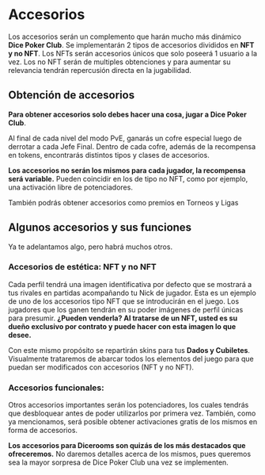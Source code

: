# Accesorios

Los accesorios serán un complemento que harán mucho más dinámico **Dice Poker Club**. Se implementarán 2 tipos de accesorios divididos en **NFT y no NFT**. 
Los NFTs serán accesorios únicos que solo poseerá 1 usuario a la vez. 
Los no NFT serán de multiples obtenciones y para aumentar su relevancia tendrán repercusión directa en la jugabilidad.
## Obtención de accesorios

**Para obtener accesorios solo debes hacer una cosa, jugar a Dice Poker Club**. 

Al final de cada nivel del modo PvE, ganarás un cofre especial luego de derrotar a cada Jefe Final. Dentro de cada cofre, además de la recompensa en tokens, encontrarás distintos tipos y clases de accesorios.

**Los accesorios no serán los mismos para cada jugador, la recompensa será variable.** Pueden coincidir en los de tipo no NFT, como por ejemplo, una activación libre de potenciadores.

También podrás obtener accesorios como premios en Torneos y Ligas
## Algunos accesorios y sus funciones

Ya te adelantamos algo, pero habrá muchos otros. 

### Accesorios de estética: NFT y no NFT

Cada perfil tendrá una imagen identificativa por defecto que se mostrará a tus rivales en partidas acompañando tu Nick de jugador. Esta es un ejemplo de uno de los accesorios tipo NFT que se introducirán en el juego. Los jugadores que los ganen tendrán en su poder imágenes de perfil únicas para presumir. **¿Pueden venderla? Al tratarse de un NFT, usted es su dueño exclusivo por contrato y puede hacer con esta imagen lo que desee.**

Con este mismo propósito se repartirán skins para tus **Dados y Cubiletes**. Visualmente trataremos de abarcar todos los elementos del juego para que puedan ser modificados con accesorios (NFT y no NFT). 

### Accesorios funcionales:

Otros accesorios importantes serán los potenciadores, los cuales tendrás que desbloquear antes de poder utilizarlos por primera vez. También, como ya mencionamos, será posible obtener activaciones gratis de los mismos en forma de accesorios.

**Los accesorios para Dicerooms son quizás de los más destacados que ofreceremos.** No daremos detalles acerca de los mismos, pues queremos sea la mayor sorpresa de Dice Poker Club una vez se implementen.